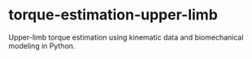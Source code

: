 # torque-estimation-upper-limb
Upper-limb torque estimation using kinematic data and biomechanical modeling in Python.
